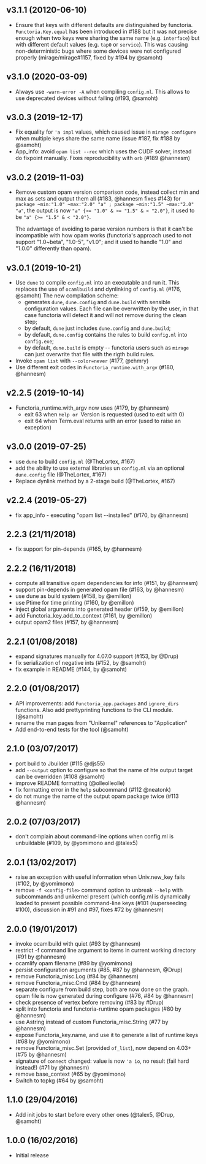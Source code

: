 ## v3.1.1 (20120-06-10)

* Ensure that keys with different defaults are distinguished by functoria.
  `Functoria.Key.equal` has been introduced in #188 but it was not precise
  enough when two keys were sharing the same name (e.g. `interface`)
  but with different default values (e.g. `tap0` or `service`).
  This was causing non-deterministic bugs where some devices were
  not configured properly (mirage/mirage#1157, fixed by #194 by @samoht)

## v3.1.0 (2020-03-09)

* Always use `-warn-error -A` when compiling `config.ml`. This allows
  to use deprecated devices without failing (#193, @samoht)

## v3.0.3 (2019-12-17)

* Fix equality for `'a impl` values, which caused issue in `mirage configure`
  when multiple keys share the same name (issue #187, fix #188 by @samoht)
* App_info: avoid `opam list --rec` which uses the CUDF solver, instead do
  fixpoint manually. Fixes reproducibility with `orb` (#189 @hannesm)

## v3.0.2 (2019-11-03)

* Remove custom opam version comparison code, instead collect min and max as
  sets and output them all (#183, @hannesm fixes #143)
  for `package ~min:"1.0" ~max:"2.0" "a" ; package ~min:"1.5" ~max:"2.0" "a"`,
  the output is now `"a" {>= "1.0" & >= "1.5" & < "2.0"}`, it used to be
  `"a" {>= "1.5" & < "2.0"}`.

  The advantage of avoiding to parse version numbers is that it can't be
  incompatible with how opam works (functoria's approach used to not support
  "1.0~beta", "1.0-5", "v1.0"; and it used to handle "1.0" and "1.0.0"
  differently than opam).

## v3.0.1 (2019-10-21)

* Use `dune` to compile `config.ml` into an executable and run it.
  This replaces the use of `ocamlbuild` and dynlinking of `config.ml`
  (#176, @samoht)
  The new compilation scheme:
  - generates `dune`, `dune.config` and `dune.build` with sensible
    configuration values. Each file can be overwritten by the user,
    in that case functoria will detect it and will not remove during
    the clean step;
  - by default, `dune` just includes `dune.config` and `dune.build`;
  - by default, `dune.config` contains the rules to build `config.ml`
    into `config.exe`;
  - by default, `dune.build` is empty -- functoria users such as
    `mirage` can just overwrite that file with the rigth build rules.
* Invoke `opam list` with `--color=never` (#177, @ehmry)
* Use different exit codes in `Functoria_runtime.with_argv` (#180, @hannesm)

## v2.2.5 (2019-10-14)

* Functoria_runtime.with_argv now uses (#179, by @hannesm)
  - exit 63 when `Help or `Version is requested (used to exit with 0)
  - exit 64 when Term.eval returns with an error (used to raise an exception)

## v3.0.0 (2019-07-25)

* use `dune` to build `config.ml` (@TheLortex, #167)
* add the ability to use external libraries un `config.ml` via an optional
  `dune.config` file (@TheLortex, #167)
* Replace dynlink method by a 2-stage build (@TheLortex, #167)

## v2.2.4 (2019-05-27)

* fix app_info - executing "opam list --installed" (#170, by @hannesm)

## 2.2.3 (21/11/2018)

* fix support for pin-depends (#165, by @hannesm)

## 2.2.2 (16/11/2018)

* compute all transitive opam dependencies for info (#151, by @hannesm)
* support pin-depends in generated opam file (#163, by @hannesm)
* use dune as build system (#158, by @emillon)
* use Ptime for time printing (#160, by @emillon)
* inject global arguments into generated header (#159, by @emillon)
* add Functoria_key.add_to_context (#161, by @emillon)
* output opam2 files (#157, by @hannesm)

## 2.2.1 (01/08/2018)

* expand signatures manually for 4.07.0 support (#153, by @Drup)
* fix serialization of negative ints (#152, by @samoht)
* fix example in README (#144, by @samoht)

## 2.2.0 (01/08/2017)

* API improvements: add `Functoria_app.packages` and `ignore_dirs`
  functions. Also add prettyprinting functions to the CLI module. (@samoht)
* rename the man pages from "Unikernel" references to "Application"
* Add end-to-end tests for the tool (@samoht)

## 2.1.0 (03/07/2017)

* port build to Jbuilder (#115 @djs55)
* add `--output` option to configure so that the name of hte output target can be overridden (#108 @samoht)
* improve README formatting (@olleolleolle)
* fix formatting error in the `help` subcommand (#112 @neatonk)
* do not munge the name of the output opam package twice (#113 @hannesm)

## 2.0.2 (07/03/2017)

* don't complain about command-line options when config.ml is unbuildable (#109, by @yomimono and @talex5)

## 2.0.1 (13/02/2017)

* raise an exception with useful information when Univ.new_key fails (#102, by @yomimono)
* remove `-f <config-file>` command option to unbreak `--help` with subcommands
  and unikernel present (which config.ml is dynamically loaded to present
  possible command-line keys (#101 (superseeding #100), discussion in #91 and
  #97, fixes #72 by @hannesm)

## 2.0.0 (19/01/2017)

* invoke ocamlbuild with quiet (#93 by @hannesm)
* restrict -f command line argument to items in current working directory (#91 by @hannesm)
* ocamlify opam filename (#89 by @yomimono)
* persist configuration arguments (#85, #87 by @hannesm, @Drup)
* remove Functoria_misc.Log (#84 by @hannesm)
* remove Functoria_misc.Cmd (#84 by @hannesm)
* separate configure from build step, both are now done on the graph.  opam file is now generated during configure (#76, #84 by @hannesm)
* check presence of vertex before removing (#83 by #Drup)
* split into functoria and functoria-runtime opam packages (#80 by @hannesm)
* use Astring instead of custom Functoria_misc.String (#77 by @hannesm)
* expose Functoria_key.name, and use it to generate a list of runtime keys (#68 by @yomimono)
* remove Functoria_misc.Set (provided `of_list`), now depend on 4.03+ (#75 by @hannesm)
* signature of `connect` changed: value is now `'a io`, no result (fail hard instead!) (#71 by @hannesm)
* remove base_context (#65 by @yomimono)
* Switch to topkg (#64 by @samoht)

## 1.1.0 (29/04/2016)

* Add init jobs to start before every other ones (@talex5, @Drup, @samoht)

## 1.0.0 (16/02/2016)

* Initial release
